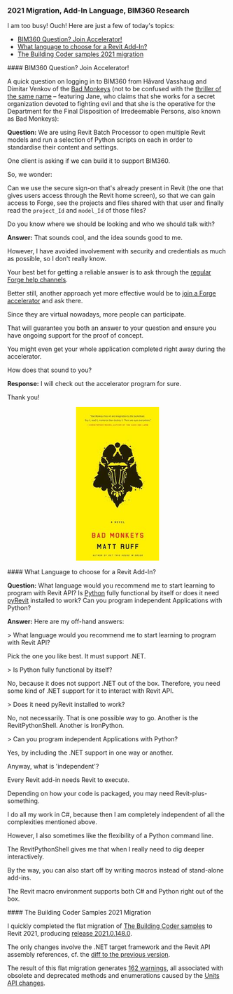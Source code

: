 <head>
<meta http-equiv="Content-Type" content="text/html; charset=utf-8">
<link rel="stylesheet" type="text/css" href="bc.css">
<script src="https://cdn.rawgit.com/google/code-prettify/master/loader/run_prettify.js" type="text/javascript"></script>
</head>

<!---

twitter:

 in the #RevitAPI @AutodeskForge @AutodeskRevit #bim #DynamoBim #ForgeDevCon 

I am too busy! Ouch! Here are just a few of today's topics
&ndash; BIM360 Question? Join Accelerator!
&ndash; What language to choose for a Revit Add-In?
&ndash; The Building Coder samples 2021 migration...

linkedin:

#bim #DynamoBim #ForgeDevCon #Revit #API #IFC #SDK #AI #VisualStudio #Autodesk #AEC #adsk

the [Revit API discussion forum](http://forums.autodesk.com/t5/revit-api-forum/bd-p/160) thread

<center>
<img src="img/" alt="" title="" width="600"/>
<p style="font-size: 80%; font-style:italic"></p>
</center>

-->

### 2021 Migration, Add-In Language, BIM360 Research

I am too busy! Ouch! Here are just a few of today's topics:

- [BIM360 Question? Join Accelerator!](#2)
- [What language to choose for a Revit Add-In?](#3)
- [The Building Coder samples 2021 migration](#4)

####<a name="2"></a> BIM360 Question? Join Accelerator!

A quick question on logging in to BIM360 from Håvard Vasshaug and Dimitar Venkov of
the [Bad Monkeys](https://www.badmonkeys.net) (not to be confused with the [thriller of the same name](https://en.wikipedia.org/wiki/Bad_Monkeys) &ndash; featuring Jane, who claims that she works for a secret organization devoted to fighting evil and that she is the operative for the Department for the Final Disposition of Irredeemable Persons, also known as Bad Monkeys):

**Question:** We are using Revit Batch Processor to open multiple Revit models and run a selection of Python scripts on each in order to standardise their content and settings.

One client is asking if we can build it to support BIM360.

So, we wonder:

Can we use the secure sign-on that's already present in Revit (the one that gives users access through the Revit home screen), so that we can gain access to Forge, see the projects and files shared with that user and finally read the `project_Id` and `model_Id` of those files?

Do you know where we should be looking and who we should talk with?

**Answer:** That sounds cool, and the idea sounds good to me.

However, I have avoided involvement with security and credentials as much as possible, so I don't really know.

Your best bet for getting a reliable answer is to ask through
the [regular Forge help channels](https://forge.autodesk.com/en/support/get-help).

Better still, another approach yet more effective would be
to [join a Forge accelerator](https://forge.autodesk.com/accelerator-program) and ask there.

Since they are virtual nowadays, more people can participate.

That will guarantee you both an answer to your question and ensure you have ongoing support for the proof of concept.

You might even get your whole application completed right away during the accelerator.

How does that sound to you?

**Response:** I will check out the accelerator program for sure.

Thank you!

<center>
<img src="img/Bad_Monkeys_2007_book_cover.jpg" alt="Bad Monkeys book cover" title="Bad Monkeys book cover" width="190"/>
</center>


####<a name="3"></a> What Language to choose for a Revit Add-In?

**Question:** What language would you recommend me to start learning to program with Revit API?
Is [Python](https://www.python.org) fully functional by itself or does it need [pyRevit](https://github.com/eirannejad/pyRevit) installed to work?
Can you program independent Applications with Python?

**Answer:** Here are my off-hand answers:

&gt; What language would you recommend me to start learning to program with Revit API?

Pick the one you like best. It must support .NET.

&gt; Is Python fully functional by itself?

No, because it does not support .NET out of the box. Therefore, you need some kind of .NET support for it to interact with Revit API.

&gt; Does it need pyRevit installed to work?

No, not necessarily. That is one possible way to go. Another is the RevitPythonShell. Another is IronPython.

&gt; Can you program independent Applications with Python?

Yes, by including the .NET support in one way or another.

Anyway, what is 'independent'?

Every Revit add-in needs Revit to execute.

Depending on how your code is packaged, you may need Revit-plus-something.

I do all my work in C#, because then I am completely independent of all the complexities mentioned above.

However, I also sometimes like the flexibility of a Python command line.

The RevitPythonShell gives me that when I really need to dig deeper interactively.

By the way, you can also start off by writing macros instead of stand-alone add-ins.

The Revit macro environment supports both C# and Python right out of the box.

####<a name="4"></a> The Building Coder Samples 2021 Migration

I quickly completed the flat migration
of [The Building Coder samples](https://github.com/jeremytammik/the_building_coder_samples) to Revit 2021,
producing [release 2021.0.148.0](https://github.com/jeremytammik/the_building_coder_samples/releases/tag/2021.0.148.0).

The only changes involve the .NET target framework and the Revit API assembly references, cf.
the [diff to the previous version](https://github.com/jeremytammik/the_building_coder_samples/compare/2020.0.148.5...2021.0.148.0).

The result of this flat migration generates [162 warnings](zip/tbc_samples_2021_migr_01.txt),
all associated with obsolete and deprecated methods and enumerations caused by 
the [Units API changes](https://thebuildingcoder.typepad.com/blog/2020/04/whats-new-in-the-revit-2021-api.html#4.1.3).

